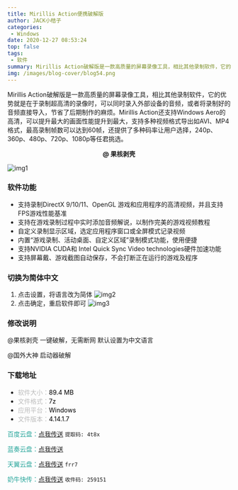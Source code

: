```yaml
---
title: Mirillis Action便携破解版
author: JACK小桔子
categories: 
 - Windows
date: 2020-12-27 08:53:24
top: false
tags: 
 - 软件
summary: Mirillis Action破解版是一款高质量的屏幕录像工具，相比其他录制软件，它的优势就是在于录制超高清的录像时，可以同时录入外部设备的音频，或者将录制好的音频直接导入，节省了后期制作的麻烦
img: /images/blog-cover/blog54.png
---
```

Mirillis Action破解版是一款高质量的屏幕录像工具，相比其他录制软件，它的优势就是在于录制超高清的录像时，可以同时录入外部设备的音频，或者将录制好的音频直接导入，节省了后期制作的麻烦。Mirillis Action还支持Windows Aero的高清，可以提升最大的画面性能提升到最大，支持多种视频格式导出如AVI、MP4格式，最高录制帧数可以达到60帧，还提供了多种码率让用户选择，240p、360p、480p、720p、1080p等任君挑选。

**<center>@ 果核剥壳</center>**

![img1](/images/blog/blog54/img1.png "© JACK小桔子")

### 软件功能
* 支持录制DirectX 9/10/11、OpenGL 游戏和应用程序的高清视频，并且支持FPS游戏性能基准
* 支持在游戏录制过程中实时添加音频解说，以制作完美的游戏视频教程
* 自定义录制显示区域，选定应用程序窗口或全屏模式记录视频
* 内置“游戏录制、活动桌面、自定义区域”录制模式功能，使用便捷
* 支持NVIDIA CUDA和 Intel Quick Sync Video technologies硬件加速功能
* 支持屏幕戴、游戏截图自动保存，不会打断正在运行的游戏及程序

### 切换为简体中文
1. 点击设置，将语言改为简体
![img2](/images/blog/blog54/img2.png "© JACK小桔子")
2. 点击确定，重启软件即可
![img3](/images/blog/blog54/img3.png "© JACK小桔子")

### 修改说明
@果核剥壳
一键破解，无需断网
默认设置为中文语言

@国外大神
启动器破解

### 下载地址
* <font color = #bcbcbc>软件大小：</font><font color = #000000>89.4 MB</font>
* <font color = #bcbcbc>文件格式：</font><font color = #000000>7z</font>
* <font color = #bcbcbc>应用平台：</font><font color = #000000>Windows</font>
* <font color = #bcbcbc>文件版本：</font><font color = #000000>4.14.1.7</font>

<font color = #26a59a>百度云盘：</font>[点我传送](https://pan.baidu.com/s/1tzZkoF9lFOnUCH1aJ1cPYw)  `提取码: 4t8x`

<font color = #26a59a>蓝奏云盘：</font>[点我传送](https://xjz3103.lanzoux.com/iOww1jr80uj)

<font color = #26a59a>天翼云盘：</font>[点我传送](https://cloud.189.cn/t/zQRfuejM3Eje)  `frr7`

<font color = #26a59a>奶牛快传：</font>[点我传送](https://cowtransfer.com/s/b84a9ba1c7be4b)  `收件码: 259151`